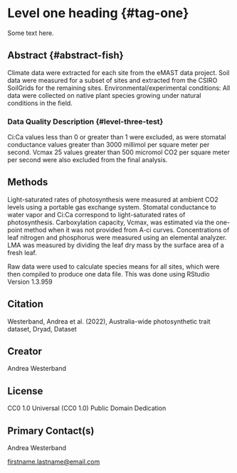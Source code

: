 # Level one heading {#tag-one}

Some text here.

## Abstract {#abstract-fish}

Climate data were extracted for each site from the eMAST data project. Soil data were measured for a subset of sites and extracted from the CSIRO SoilGrids for the remaining sites. Environmental/experimental conditions: All data were collected on native plant species growing under natural conditions in the field.

### Data Quality Description {#level-three-test}

Ci:Ca values less than 0 or greater than 1 were excluded, as were stomatal conductance values greater than 3000 millimol per square meter per second. Vcmax 25 values greater than 500 micromol CO2 per square meter per second were also excluded from the final analysis.

## Methods

Light-saturated rates of photosynthesis were measured at ambient CO2 levels using a portable gas exchange system. Stomatal conductance to water vapor and Ci:Ca correspond to light-saturated rates of photosynthesis. Carboxylation capacity, Vcmax, was estimated via the one-point method when it was not provided from A-ci curves. Concentrations of leaf nitrogen and phosphorus were measured using an elemental analyzer.  LMA was measured by dividing the leaf dry mass by the surface area of a fresh leaf.

Raw data were used to calculate species means for all sites, which were then compiled to produce one data file. This was done using RStudio Version 1.3.959

## Citation

Westerband, Andrea et al. (2022), Australia-wide photosynthetic trait dataset, Dryad, Dataset

## Creator

Andrea Westerband

## License

CC0 1.0 Universal (CC0 1.0) Public Domain Dedication

## Primary Contact(s)

Andrea Westerband

<firstname.lastname@email.com>
